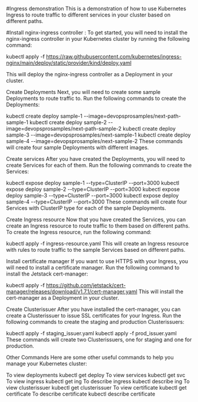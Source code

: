 #Ingress demonstration
This is a demonstration of how to use Kubernetes Ingress to route traffic to different services in your cluster based on different paths.

#Install nginx-ingress controller :
To get started, you will need to install the nginx-ingress controller in your Kubernetes cluster by running the following command:

kubectl apply -f https://raw.githubusercontent.com/kubernetes/ingress-nginx/main/deploy/static/provider/kind/deploy.yaml

This will deploy the nginx-ingress controller as a Deployment in your cluster.

Create Deployments
Next, you will need to create some sample Deployments to route traffic to. Run the following commands to create the Deployments:

kubectl create deploy sample-1 --image=devopsprosamples/next-path-sample-1
kubectl create deploy sample-2 --image=devopsprosamples/next-path-sample-2
kubectl create deploy sample-3 --image=devopsprosamples/next-sample-1
kubectl create deploy sample-4 --image=devopsprosamples/next-sample-2
These commands will create four sample Deployments with different images.

Create services
After you have created the Deployments, you will need to create Services for each of them. Run the following commands to create the Services:

kubectl expose deploy sample-1 --type=ClusterIP --port=3000
kubectl expose deploy sample-2 --type=ClusterIP --port=3000
kubectl expose deploy sample-3 --type=ClusterIP --port=3000
kubectl expose deploy sample-4 --type=ClusterIP --port=3000
These commands will create four Services with ClusterIP type for each of the sample Deployments.

Create Ingress resource
Now that you have created the Services, you can create an Ingress resource to route traffic to them based on different paths. To create the Ingress resource, run the following command:

kubectl apply -f ingress-resource.yaml
This will create an Ingress resource with rules to route traffic to the sample Services based on different paths.

Install certificate manager
If you want to use HTTPS with your Ingress, you will need to install a certificate manager. Run the following command to install the Jetstack cert-manager:

kubectl apply -f https://github.com/jetstack/cert-manager/releases/download/v1.7.1/cert-manager.yaml
This will install the cert-manager as a Deployment in your cluster.

Create Clusterissuer
After you have installed the cert-manager, you can create a Clusterissuer to issue SSL certificates for your Ingress. Run the following commands to create the staging and production Clusterissuers:

kubectl apply -f staging_issuer.yaml
kubectl apply -f prod_issuer.yaml
These commands will create two Clusterissuers, one for staging and one for production.

Other Commands
Here are some other useful commands to help you manage your Kubernetes cluster:

To view deployments
kubectl get deploy
To view services
kubectl get svc
To view ingress
kubectl get ing
To describe ingress
kubectl describe ing <ing-name>
To view clusterissuer
kubectl get clusterissuer
To view certificate
kubectl get certificate
To describe certificate
kubectl describe certificate